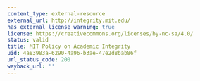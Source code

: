 ```yaml
---
content_type: external-resource
external_url: http://integrity.mit.edu/
has_external_license_warning: true
license: https://creativecommons.org/licenses/by-nc-sa/4.0/
status: valid
title: MIT Policy on Academic Integrity
uid: 4a83983a-6290-4a96-b3ae-47e2d8bab86f
url_status_code: 200
wayback_url: ''
---
```

